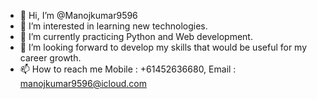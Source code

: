 - 👋 Hi, I’m @Manojkumar9596
- 👀 I’m interested in learning new technologies.
- 🌱 I’m currently practicing Python and Web development.
- 💞️ I’m looking forward to develop my skills that would be useful for my career growth.
- 📫 How to reach me Mobile : +61452636680, Email : manojkumar9596@icloud.com

<!---
Manojkumar9596/Manojkumar9596 is a ✨ special ✨ repository because its `README.md` (this file) appears on your GitHub profile.
You can click the Preview link to take a look at your changes.
--->
